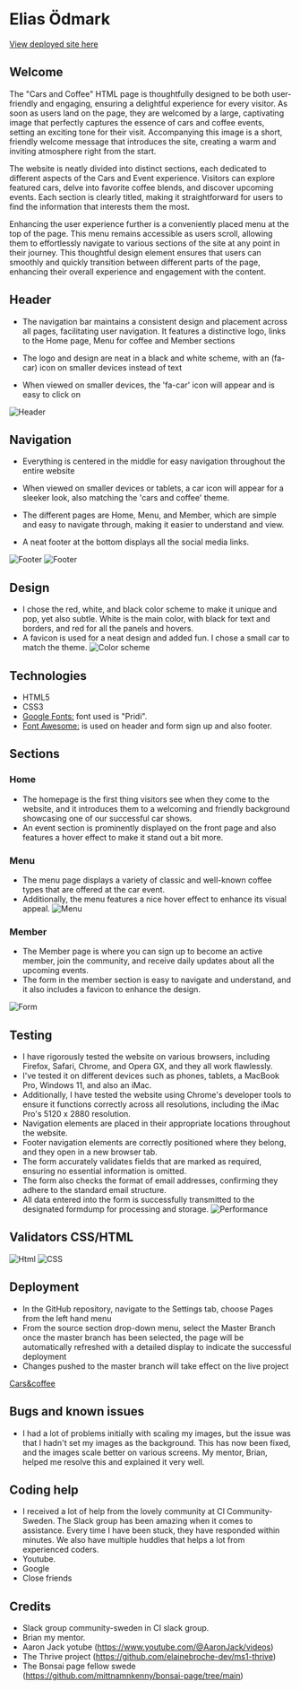 # Elias Ödmark

[View deployed site here](https://odmarken.github.io/Cars-and-Coffee/)

## Welcome 

 The "Cars and Coffee" HTML page is thoughtfully designed to be both user-friendly and engaging, ensuring a delightful experience for every visitor. As soon as users land on the page, they are welcomed by a large, captivating image that perfectly captures the essence of cars and coffee events, setting an exciting tone for their visit. Accompanying this image is a short, friendly welcome message that introduces the site, creating a warm and inviting atmosphere right from the start.

The website is neatly divided into distinct sections, each dedicated to different aspects of the Cars and Event experience. Visitors can explore featured cars, delve into favorite coffee blends, and discover upcoming events. Each section is clearly titled, making it straightforward for users to find the information that interests them the most.

Enhancing the user experience further is a conveniently placed menu at the top of the page. This menu remains accessible as users scroll, allowing them to effortlessly navigate to various sections of the site at any point in their journey. This thoughtful design element ensures that users can smoothly and quickly transition between different parts of the page, enhancing their overall experience and engagement with the content.

## Header

- The navigation bar maintains a consistent design and placement across all pages, facilitating user navigation. It features a distinctive logo, links to the Home page, Menu for coffee and Member sections

- The logo and design are neat in a black and white scheme, with an (fa-car) icon on smaller devices instead of text

- When viewed on smaller devices, the 'fa-car' icon will appear and is easy to click on

![Header](assets/images/readme/header.png)


## Navigation

- Everything is centered in the middle for easy navigation throughout the entire website

- When viewed on smaller devices or tablets, a car icon will appear for a sleeker look, also matching the 'cars and coffee' theme.

- The different pages are Home, Menu, and Member, which are simple and easy to navigate through, making it easier to understand and view.

- A neat footer at the bottom displays all the social media links.


![Footer](assets/images/readme/footer.png)
![Footer](assets/images/readme/caricon.png)

## Design

- I chose the red, white, and black color scheme to make it unique and pop, yet also subtle. White is the main color, with black for text and borders, and red for all the panels and hovers.
- A favicon is used for a neat design and added fun. I chose a small car to match the theme.
![Color scheme](assets/images/readme/design.png)

## Technologies

- HTML5
- CSS3
- [Google Fonts:](https://fonts.google.com/) font used is "Pridi".
- [Font Awesome:](https://fontawesome.com/) is used on header and form sign up and also footer.


## Sections

### Home

- The homepage is the first thing visitors see when they come to the website, and it introduces them to a welcoming and friendly background showcasing one of our successful car shows.
- An event section is prominently displayed on the front page and also features a hover effect to make it stand out a bit more.

### Menu

-  The menu page displays a variety of classic and well-known coffee types that are offered at the car event. 
- Additionally, the menu features a nice hover effect to enhance its visual appeal.
![Menu](assets/images/readme/menupic.png)

### Member

- The Member page is where you can sign up to become an active member, join the community, and receive daily updates about all the upcoming events.
- The form in the member section is easy to navigate and understand, and it also includes a favicon to enhance the design.

![Form](assets/images/readme/form.png)

## Testing

- I have rigorously tested the website on various browsers, including Firefox, Safari, Chrome, and Opera GX, and they all work flawlessly.
- I've tested it on different devices such as phones, tablets, a MacBook Pro, Windows 11, and also an iMac.
- Additionally, I have tested the website using Chrome's developer tools to ensure it functions correctly across all resolutions, including the iMac Pro's 5120 x 2880 resolution.
- Navigation elements are placed in their appropriate locations throughout the website.
- Footer navigation elements are correctly positioned where they belong, and they open in a new browser tab.
- The form accurately validates fields that are marked as required, ensuring no essential information is omitted.
- The form also checks the format of email addresses, confirming they adhere to the standard email structure.
- All data entered into the form is successfully transmitted to the designated formdump for processing and storage.
![Performance](assets/images/readme/Performance.png)

## Validators CSS/HTML

![Html](assets/images/readme/html1.png)
![CSS](assets/images/readme/css.png)

## Deployment

- In the GitHub repository, navigate to the Settings tab, choose Pages from the left hand menu 
- From the source section drop-down menu, select the Master Branch once the master branch has been selected, the page will be automatically refreshed with a detailed display to indicate the successful deployment
- Changes pushed to the master branch will take effect on the live project


[Cars&coffee](https://github.com/Odmarken/Cars-and-Coffee/blob/main/index.html) 


## Bugs and known issues

- I had a lot of problems initially with scaling my images, but the issue was that I hadn't set my images as the background. This has now been fixed, and the images scale better on various screens. My mentor, Brian, helped me resolve this and explained it very well.

## Coding help

- I received a lot of help from the lovely community at CI Community-Sweden. The Slack group has been amazing when it comes to assistance. Every time I have been stuck, they have responded within minutes. We also have multiple huddles that helps a lot from experienced coders.
- Youtube.
- Google
- Close friends

## Credits

- Slack group community-sweden in CI slack group.
- Brian my mentor.
- Aaron Jack yotube (https://www.youtube.com/@AaronJack/videos)
- The Thrive project (https://github.com/elainebroche-dev/ms1-thrive)
- The Bonsai page fellow swede (https://github.com/mittnamnkenny/bonsai-page/tree/main)
